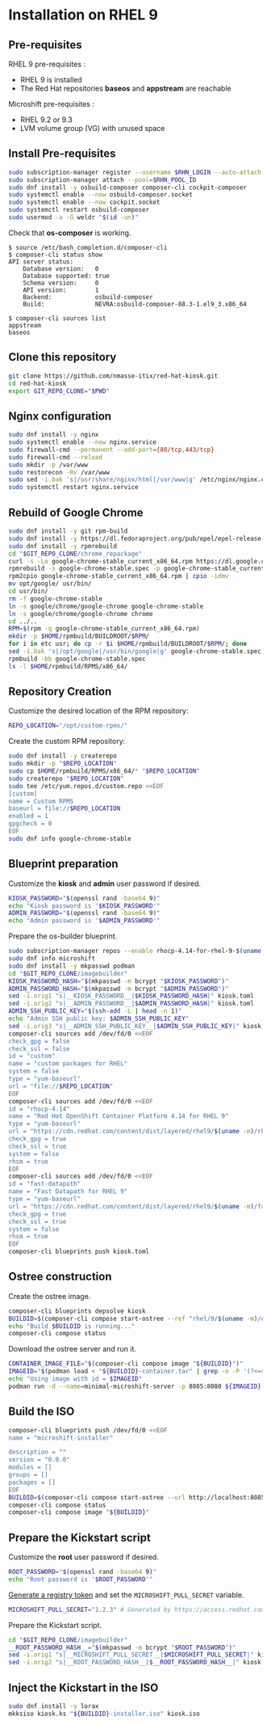 # Installation on RHEL 9

## Pre-requisites

RHEL 9 pre-requisites :

- RHEL 9 is installed
- The Red Hat repositories **baseos** and **appstream** are reachable

Microshift pre-requisites :

- RHEL 9.2 or 9.3
- LVM volume group (VG) with unused space

## Install Pre-requisites

```sh
sudo subscription-manager register --username $RHN_LOGIN --auto-attach
sudo subscription-manager attach --pool=$RHN_POOL_ID
sudo dnf install -y osbuild-composer composer-cli cockpit-composer
sudo systemctl enable --now osbuild-composer.socket
sudo systemctl enable --now cockpit.socket
sudo systemctl restart osbuild-composer
sudo usermod -a -G weldr "$(id -un)"
```

Check that **os-composer** is working.

```
$ source /etc/bash_completion.d/composer-cli
$ composer-cli status show
API server status:
    Database version:   0
    Database supported: true
    Schema version:     0
    API version:        1
    Backend:            osbuild-composer
    Build:              NEVRA:osbuild-composer-88.3-1.el9_3.x86_64

$ composer-cli sources list
appstream
baseos
```

## Clone this repository

```sh
git clone https://github.com/nmasse-itix/red-hat-kiosk.git
cd red-hat-kiosk
export GIT_REPO_CLONE="$PWD"
```

## Nginx configuration

```sh
sudo dnf install -y nginx
sudo systemctl enable --now nginx.service
sudo firewall-cmd --permanent --add-port={80/tcp,443/tcp}
sudo firewall-cmd --reload
sudo mkdir -p /var/www
sudo restorecon -Rv /var/www
sudo sed -i.bak 's|/usr/share/nginx/html|/var/www|g' /etc/nginx/nginx.conf
sudo systemctl restart nginx.service
```

## Rebuild of Google Chrome

```sh
sudo dnf install -y git rpm-build
sudo dnf install -y https://dl.fedoraproject.org/pub/epel/epel-release-latest-9.noarch.rpm
sudo dnf install -y rpmrebuild
cd "$GIT_REPO_CLONE/chrome_repackage"
curl -s -Lo google-chrome-stable_current_x86_64.rpm https://dl.google.com/linux/direct/google-chrome-stable_current_x86_64.rpm
rpmrebuild -s google-chrome-stable.spec -p google-chrome-stable_current_x86_64.rpm
rpm2cpio google-chrome-stable_current_x86_64.rpm | cpio -idmv
mv opt/google/ usr/bin/
cd usr/bin/
rm -f google-chrome-stable
ln -s google/chrome/google-chrome google-chrome-stable
ln -s google/chrome/google-chrome chrome
cd ../..
RPM=$(rpm -q google-chrome-stable_current_x86_64.rpm)
mkdir -p $HOME/rpmbuild/BUILDROOT/$RPM/
for i in etc usr; do cp -r $i $HOME/rpmbuild/BUILDROOT/$RPM/; done
sed -i.bak 's|/opt/google|/usr/bin/google|g' google-chrome-stable.spec
rpmbuild -bb google-chrome-stable.spec
ls -l $HOME/rpmbuild/RPMS/x86_64/
```

## Repository Creation

Customize the desired location of the RPM repository:

```sh
REPO_LOCATION="/opt/custom-rpms/"
```

Create the custom RPM repository:

```sh
sudo dnf install -y createrepo
sudo mkdir -p "$REPO_LOCATION"
sudo cp $HOME/rpmbuild/RPMS/x86_64/* "$REPO_LOCATION"
sudo createrepo "$REPO_LOCATION"
sudo tee /etc/yum.repos.d/custom.repo <<EOF
[custom]  
name = Custom RPMS  
baseurl = file://$REPO_LOCATION
enabled = 1  
gpgcheck = 0
EOF
sudo dnf info google-chrome-stable
```

## Blueprint preparation

Customize the **kiosk** and **admin** user password if desired.

```sh
KIOSK_PASSWORD="$(openssl rand -base64 9)"
echo "Kiosk password is '$KIOSK_PASSWORD'"
ADMIN_PASSWORD="$(openssl rand -base64 9)"
echo "Admin password is '$ADMIN_PASSWORD'"
```

Prepare the os-builder blueprint.

```sh
sudo subscription-manager repos --enable rhocp-4.14-for-rhel-9-$(uname -m)-rpms --enable fast-datapath-for-rhel-9-$(uname -m)-rpms
sudo dnf info microshift
sudo dnf install -y mkpasswd podman
cd "$GIT_REPO_CLONE/imagebuilder"
KIOSK_PASSWORD_HASH="$(mkpasswd -m bcrypt "$KIOSK_PASSWORD")"
ADMIN_PASSWORD_HASH="$(mkpasswd -m bcrypt "$ADMIN_PASSWORD")"
sed -i.orig1 "s|__KIOSK_PASSWORD__|$KIOSK_PASSWORD_HASH|" kiosk.toml
sed -i.orig2 "s|__ADMIN_PASSWORD__|$ADMIN_PASSWORD_HASH|" kiosk.toml
ADMIN_SSH_PUBLIC_KEY="$(ssh-add -L | head -n 1)"
echo "Admin SSH public key: $ADMIN_SSH_PUBLIC_KEY"
sed -i.orig3 "s|__ADMIN_SSH_PUBLIC_KEY__|$ADMIN_SSH_PUBLIC_KEY|" kiosk.toml
composer-cli sources add /dev/fd/0 <<EOF
check_gpg = false
check_ssl = false
id = "custom"
name = "custom packages for RHEL"
system = false
type = "yum-baseurl"
url = "file://$REPO_LOCATION"
EOF
composer-cli sources add /dev/fd/0 <<EOF
id = "rhocp-4.14"
name = "Red Hat OpenShift Container Platform 4.14 for RHEL 9"
type = "yum-baseurl"
url = "https://cdn.redhat.com/content/dist/layered/rhel9/$(uname -m)/rhocp/4.14/os"
check_gpg = true
check_ssl = true
system = false
rhsm = true
EOF
composer-cli sources add /dev/fd/0 <<EOF
id = "fast-datapath"
name = "Fast Datapath for RHEL 9"
type = "yum-baseurl"
url = "https://cdn.redhat.com/content/dist/layered/rhel9/$(uname -m)/fast-datapath/os"
check_gpg = true
check_ssl = true
system = false
rhsm = true
EOF
composer-cli blueprints push kiosk.toml
```

## Ostree construction

Create the ostree image.

```sh
composer-cli blueprints depsolve kiosk
BUILDID=$(composer-cli compose start-ostree --ref "rhel/9/$(uname -m)/edge" kiosk edge-container | awk '{print $2}')
echo "Build $BUILDID is running..."
composer-cli compose status
```

Download the ostree server and run it.

```sh
CONTAINER_IMAGE_FILE="$(composer-cli compose image "${BUILDID}")"
IMAGEID="$(podman load < "${BUILDID}-container.tar" | grep -o -P '(?<=sha256[@:])[a-z0-9]*')"
echo "Using image with id = $IMAGEID"
podman run -d --name=minimal-microshift-server -p 8085:8080 ${IMAGEID}
```

## Build the ISO

```sh
composer-cli blueprints push /dev/fd/0 <<EOF
name = "microshift-installer"

description = ""
version = "0.0.0"
modules = []
groups = []
packages = []
EOF
BUILDID=$(composer-cli compose start-ostree --url http://localhost:8085/repo/ --ref "rhel/9/$(uname -m)/edge" microshift-installer edge-installer | awk '{print $2}')
composer-cli compose status
composer-cli compose image "${BUILDID}"
```

## Prepare the Kickstart script

Customize the **root** user password if desired.

```sh
ROOT_PASSWORD="$(openssl rand -base64 9)"
echo "Root password is '$ROOT_PASSWORD'"
```

[Generate a registry token](https://access.redhat.com/terms-based-registry/) and set the `MICROSHIFT_PULL_SECRET` variable.

```sh
MICROSHIFT_PULL_SECRET="1.2.3" # Generated by https://access.redhat.com/terms-based-registry/
```

Prepare the Kickstart script.

```sh
cd "$GIT_REPO_CLONE/imagebuilder"
__ROOT_PASSWORD_HASH__="$(mkpasswd -m bcrypt "$ROOT_PASSWORD")"
sed -i.orig1 "s|__MICROSHIFT_PULL_SECRET__|$MICROSHIFT_PULL_SECRET|" kiosk.ks
sed -i.orig2 "s|__ROOT_PASSWORD_HASH__|$__ROOT_PASSWORD_HASH__|" kiosk.ks
```

## Inject the Kickstart in the ISO

```sh
sudo dnf install -y lorax
mkksiso kiosk.ks "${BUILDID}-installer.iso" kiosk.iso
```
